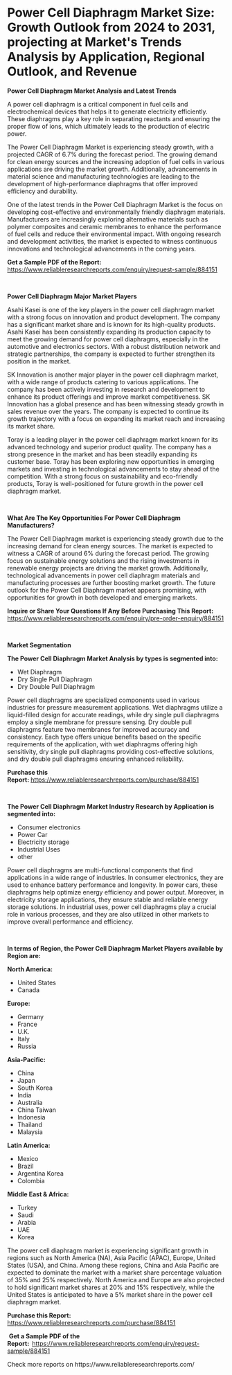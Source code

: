 <p><h1>Power Cell Diaphragm Market Size: Growth Outlook from 2024 to 2031, projecting at Market's Trends Analysis by Application, Regional Outlook, and Revenue</h1></p><p><strong>Power Cell Diaphragm Market Analysis and Latest Trends</strong></p>
<p><p>A power cell diaphragm is a critical component in fuel cells and electrochemical devices that helps it to generate electricity efficiently. These diaphragms play a key role in separating reactants and ensuring the proper flow of ions, which ultimately leads to the production of electric power.</p><p>The Power Cell Diaphragm Market is experiencing steady growth, with a projected CAGR of 6.7% during the forecast period. The growing demand for clean energy sources and the increasing adoption of fuel cells in various applications are driving the market growth. Additionally, advancements in material science and manufacturing technologies are leading to the development of high-performance diaphragms that offer improved efficiency and durability.</p><p>One of the latest trends in the Power Cell Diaphragm Market is the focus on developing cost-effective and environmentally friendly diaphragm materials. Manufacturers are increasingly exploring alternative materials such as polymer composites and ceramic membranes to enhance the performance of fuel cells and reduce their environmental impact. With ongoing research and development activities, the market is expected to witness continuous innovations and technological advancements in the coming years.</p></p>
<p><strong>Get a Sample PDF of the Report:&nbsp;</strong> <a href="https://www.reliableresearchreports.com/enquiry/request-sample/884151">https://www.reliableresearchreports.com/enquiry/request-sample/884151</a></p>
<p>&nbsp;</p>
<p><strong>Power Cell Diaphragm Major Market Players</strong></p>
<p><p>Asahi Kasei is one of the key players in the power cell diaphragm market with a strong focus on innovation and product development. The company has a significant market share and is known for its high-quality products. Asahi Kasei has been consistently expanding its production capacity to meet the growing demand for power cell diaphragms, especially in the automotive and electronics sectors. With a robust distribution network and strategic partnerships, the company is expected to further strengthen its position in the market.</p><p>SK Innovation is another major player in the power cell diaphragm market, with a wide range of products catering to various applications. The company has been actively investing in research and development to enhance its product offerings and improve market competitiveness. SK Innovation has a global presence and has been witnessing steady growth in sales revenue over the years. The company is expected to continue its growth trajectory with a focus on expanding its market reach and increasing its market share.</p><p>Toray is a leading player in the power cell diaphragm market known for its advanced technology and superior product quality. The company has a strong presence in the market and has been steadily expanding its customer base. Toray has been exploring new opportunities in emerging markets and investing in technological advancements to stay ahead of the competition. With a strong focus on sustainability and eco-friendly products, Toray is well-positioned for future growth in the power cell diaphragm market.</p></p>
<p>&nbsp;</p>
<p><strong>What Are The Key Opportunities For Power Cell Diaphragm Manufacturers?</strong></p>
<p><p>The Power Cell Diaphragm market is experiencing steady growth due to the increasing demand for clean energy sources. The market is expected to witness a CAGR of around 6% during the forecast period. The growing focus on sustainable energy solutions and the rising investments in renewable energy projects are driving the market growth. Additionally, technological advancements in power cell diaphragm materials and manufacturing processes are further boosting market growth. The future outlook for the Power Cell Diaphragm market appears promising, with opportunities for growth in both developed and emerging markets.</p></p>
<p><strong>Inquire or Share Your Questions If Any Before Purchasing This Report:</strong> <a href="https://www.reliableresearchreports.com/enquiry/pre-order-enquiry/884151">https://www.reliableresearchreports.com/enquiry/pre-order-enquiry/884151</a></p>
<p>&nbsp;</p>
<p><strong>Market Segmentation</strong></p>
<p><strong>The Power Cell Diaphragm Market Analysis by types is segmented into:</strong></p>
<p><ul><li>Wet Diaphragm</li><li>Dry Single Pull Diaphragm</li><li>Dry Double Pull Diaphragm</li></ul></p>
<p><p>Power cell diaphragms are specialized components used in various industries for pressure measurement applications. Wet diaphragms utilize a liquid-filled design for accurate readings, while dry single pull diaphragms employ a single membrane for pressure sensing. Dry double pull diaphragms feature two membranes for improved accuracy and consistency. Each type offers unique benefits based on the specific requirements of the application, with wet diaphragms offering high sensitivity, dry single pull diaphragms providing cost-effective solutions, and dry double pull diaphragms ensuring enhanced reliability.</p></p>
<p><strong>Purchase this Report:&nbsp;</strong><a href="https://www.reliableresearchreports.com/purchase/884151">https://www.reliableresearchreports.com/purchase/884151</a></p>
<p>&nbsp;</p>
<p><strong>The Power Cell Diaphragm Market Industry Research by Application is segmented into:</strong></p>
<p><ul><li>Consumer electronics</li><li>Power Car</li><li>Electricity storage</li><li>Industrial Uses</li><li>other</li></ul></p>
<p><p>Power cell diaphragms are multi-functional components that find applications in a wide range of industries. In consumer electronics, they are used to enhance battery performance and longevity. In power cars, these diaphragms help optimize energy efficiency and power output. Moreover, in electricity storage applications, they ensure stable and reliable energy storage solutions. In industrial uses, power cell diaphragms play a crucial role in various processes, and they are also utilized in other markets to improve overall performance and efficiency.</p></p>
<p>&nbsp;</p>
<p><strong>In terms of Region, the Power Cell Diaphragm Market Players available by Region are:</strong></p>
<p>
    <p> <strong> North America: </strong>
        <ul>
            <li>United States</li>
            <li>Canada</li>
        </ul>
        </p> 
    <p> <strong> Europe: </strong>
        <ul>
            <li>Germany</li>
            <li>France</li>
            <li>U.K.</li>
            <li>Italy</li>
            <li>Russia</li>
        </ul>
        </p> 
    <p> <strong> Asia-Pacific: </strong>
        <ul>
            <li>China</li>
            <li>Japan</li>
            <li>South Korea</li>
            <li>India</li>
            <li>Australia</li>
            <li>China Taiwan</li>
            <li>Indonesia</li>
            <li>Thailand</li>
            <li>Malaysia</li>
        </ul>
        </p> 
    <p> <strong> Latin America: </strong>
        <ul>
            <li>Mexico</li>
            <li>Brazil</li>
            <li>Argentina Korea</li>
            <li>Colombia</li>
        </ul>
        </p> 
    <p> <strong> Middle East & Africa: </strong>
        <ul>
            <li>Turkey</li>
            <li>Saudi</li>
            <li>Arabia</li>
            <li>UAE</li>
            <li>Korea</li>
        </ul>
    </p>
    </p>
<p><p>The power cell diaphragm market is experiencing significant growth in regions such as North America (NA), Asia Pacific (APAC), Europe, United States (USA), and China. Among these regions, China and Asia Pacific are expected to dominate the market with a market share percentage valuation of 35% and 25% respectively. North America and Europe are also projected to hold significant market shares at 20% and 15% respectively, while the United States is anticipated to have a 5% market share in the power cell diaphragm market.</p></p>
<p><strong>Purchase this Report: </strong><a href="https://www.reliableresearchreports.com/purchase/884151">https://www.reliableresearchreports.com/purchase/884151</a></p>
<p>&nbsp;<strong>Get a Sample PDF of the Report:&nbsp;&nbsp;</strong><a href="https://www.reliableresearchreports.com/enquiry/request-sample/884151">https://www.reliableresearchreports.com/enquiry/request-sample/884151</a></p>
<p><strong></strong></p>
<p>Check more reports on https://www.reliableresearchreports.com/</p>